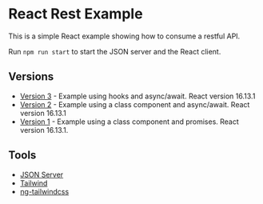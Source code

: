 # React Rest Example

This is a simple React example showing how to consume a restful API.

Run `npm run start` to start the JSON server and the React client.

## Versions

- [Version 3](https://github.com/DavidBuck/react-rest-example/tree/v3.0) - Example using hooks and async/await. React version 16.13.1
- [Version 2](https://github.com/DavidBuck/react-rest-example/tree/v2.0) - Example using a class component and async/await. React version 16.13.1
- [Version 1](https://github.com/DavidBuck/react-rest-example/tree/v1.0) - Example using a class component and promises. React version 16.13.1.

## Tools

- [JSON Server](https://github.com/typicode/json-server)
- [Tailwind](https://tailwindcss.com)
- [ng-tailwindcss](https://github.com/tehpsalmist/ng-tailwindcss)
